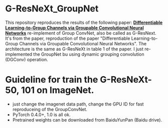 # G-ResNeXt_GroupNet
This repository reproduces the results of the following paper:
[**Differentiable Learning-to-Group Channels via Groupable Convolutional Neural Networks**](https://arxiv.org/abs/1908.05867v1)
re-implement of Group ConvNet, also be called as G-ResNext. It's from the paper, reproduction of the paper "Differentiable Learning-to-Group Channels via Groupable Convolutional Neural Networks".
The architecture is the same as G-ResNeXt in table 1 of the paper. I just re-implemented the GroupNet bu using dynamic grouping convolution (DGConv) operation.


# Guideline for train the G-ResNeXt-50, 101 on ImageNet.
* just change the imagenet data path, change the GPU ID for fast reproduceing of the GroupConvNet.
* PyTorch 0.4.0+, 1.0 is all ok.
* Pretrained weights can be downloaded from BaiduYunPan (Baidu drive).

